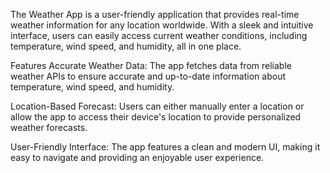 The Weather App is a user-friendly application that provides real-time weather information for any location worldwide. With a sleek and intuitive interface, users can easily access current weather conditions, including temperature, wind speed, and humidity, all in one place.

Features
Accurate Weather Data: The app fetches data from reliable weather APIs to ensure accurate and up-to-date information about temperature, wind speed, and humidity.

Location-Based Forecast: Users can either manually enter a location or allow the app to access their device's location to provide personalized weather forecasts.

User-Friendly Interface: The app features a clean and modern UI, making it easy to navigate and providing an enjoyable user experience.
